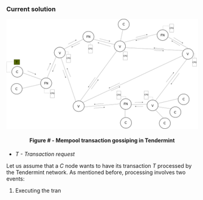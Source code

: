 ### Current solution

![](https://github.com/lukamiletic95/papers/blob/master/images/fig3.png)
<div align='center'> 
	<h4>Figure # - Mempool transaction gossiping in Tendermint</h4>
</div>

* *T - Transaction request*

Let us assume that a *C* node wants to have its transaction *T* processed by the Tendermint network. As mentioned before, processing involves two events:

1. Executing the tran


<!--stackedit_data:
eyJoaXN0b3J5IjpbNjcxMDY5NDQ5LC0zOTMxMjUzMzIsMzEzND
cxMjc0XX0=
-->